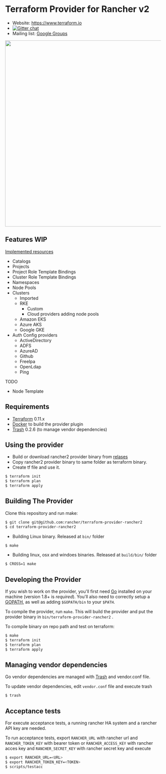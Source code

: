 Terraform Provider for Rancher v2
==================================

- Website: https://www.terraform.io
- [![Gitter chat](https://badges.gitter.im/hashicorp-terraform/Lobby.png)](https://gitter.im/hashicorp-terraform/Lobby)
- Mailing list: [Google Groups](http://groups.google.com/group/terraform-tool)

<img src="https://cdn.rawgit.com/hashicorp/terraform-website/master/content/source/assets/images/logo-hashicorp.svg" width="600px">

Features WIP
-------------

[Implemented resources](https://github.com/rancher/terraform-provider-rancher2/blob/master/website/docs/r)

- Catalogs
- Projects
- Project Role Template Bindings
- Cluster Role Template Bindings
- Namespaces
- Node Pools
- Clusters
  - Imported
  - RKE
    - Custom
    - Cloud providers adding node pools
  - Amazon EKS
  - Azure AKS
  - Google GKE
- Auth Config providers
  - ActiveDirectory
  - ADFS
  - AzureAD
  - Github
  - FreeIpa
  - OpenLdap
  - Ping

TODO

- Node Template


Requirements
------------

-	[Terraform](https://www.terraform.io/downloads.html) 0.11.x 
-	[Docker](https://docs.docker.com/install/) to build the provider plugin
- [Trash](https://github.com/rancher/trash/releases) 0.2.6 (to manage vendor dependencies)

Using the provider
----------------------

- Build or download rancher2 provider binary from [relases](https://github.com/rancher/terraform-provider-rancher2/releases)
- Copy rancher2 provider binary to same folder as terraform binary.
- Create tf file and use it.

```sh
$ terraform init
$ terraform plan
$ terraform apply
```

Building The Provider
---------------------

Clone this repository and run make:

```sh
$ git clone git@github.com:rancher/terraform-provider-rancher2
$ cd terraform-provider-rancher2
```

- Building Linux binary. Released at `bin/` folder

```sh
$ make
```

- Building linux, osx and windoes binaries. Released at `build/bin/` folder

```sh
$ CROSS=1 make
```

Developing the Provider
---------------------------

If you wish to work on the provider, you'll first need [Go](http://www.golang.org) installed on your machine (version 1.8+ is *required*). You'll also need to correctly setup a [GOPATH](http://golang.org/doc/code.html#GOPATH), as well as adding `$GOPATH/bin` to your `$PATH`.

To compile the provider, run `make`. This will build the provider and put the provider binary in `bin/terraform-provider-rancher2` .

To compile binary on repo path and test on terraform:

```sh
$ make
$ terraform init
$ terraform plan
$ terraform apply
```

Managing vendor dependencies 
-----------------------------

Go vendor dependencies are managed with [Trash](https://github.com/rancher/trash) and vendor.conf file. 

To update vendor dependencies, edit `vendor.conf` file and execute trash

```sh
$ trash
```

Acceptance tests 
----------------

For execute acceptance tests, a running rancher HA system and a rancher API key are needed. 

To run acceptance tests, export `RANCHER_URL` with rancher url and `RANCHER_TOKEN_KEY` with bearer token or `RANCHER_ACCESS_KEY` with rancher acces key and `RANCHER_SECRET_KEY` with rancher secret key and execute

```sh
$ export RANCHER_URL=<URL>
$ export RANCHER_TOKEN_KEY=<TOKEN>
$ scripts/testacc
```

